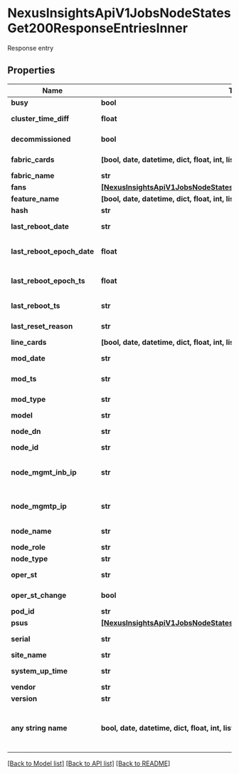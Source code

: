 # NexusInsightsApiV1JobsNodeStatesGet200ResponseEntriesInner

Response entry

## Properties
Name | Type | Description | Notes
------------ | ------------- | ------------- | -------------
**busy** | **bool** | Busy status | [optional] 
**cluster_time_diff** | **float** | Cluster time difference | [optional] 
**decommissioned** | **bool** | Decommissioned status | [optional] 
**fabric_cards** | **[bool, date, datetime, dict, float, int, list, str, none_type]** | List of fabric cards | [optional] 
**fabric_name** | **str** | Name of the site | [optional] 
**fans** | [**[NexusInsightsApiV1JobsNodeStatesGet200ResponseEntriesInnerFansInner]**](NexusInsightsApiV1JobsNodeStatesGet200ResponseEntriesInnerFansInner.md) | List of fans | [optional] 
**feature_name** | **[bool, date, datetime, dict, float, int, list, str, none_type]** | Feature name | [optional] 
**hash** | **str** | Hash | [optional] 
**last_reboot_date** | **str** | Timestamp of last reboot | [optional] 
**last_reboot_epoch_date** | **float** | Timestamp of last reboot epoch | [optional] 
**last_reboot_epoch_ts** | **float** | Timestamp of last reboot epoch | [optional] 
**last_reboot_ts** | **str** | Timestamp of last reboot | [optional] 
**last_reset_reason** | **str** | Reason of last reset | [optional] 
**line_cards** | **[bool, date, datetime, dict, float, int, list, str, none_type]** | List of line cards | [optional] 
**mod_date** | **str** | Timestamp modified | [optional] 
**mod_ts** | **str** | Timestamp modified | [optional] 
**mod_type** | **str** | Type of modification | [optional] 
**model** | **str** | Device model | [optional] 
**node_dn** | **str** | Node domain name | [optional] 
**node_id** | **str** | Node ID | [optional] 
**node_mgmt_inb_ip** | **str** | Node management inband IP address | [optional] 
**node_mgmtp_ip** | **str** | Node management IP address | [optional] 
**node_name** | **str** | Name of the node | [optional] 
**node_role** | **str** | Node role | [optional] 
**node_type** | **str** | Node type | [optional] 
**oper_st** | **str** | Status of operation | [optional] 
**oper_st_change** | **bool** | Change in operation status | [optional] 
**pod_id** | **str** | Pod ID | [optional] 
**psus** | [**[NexusInsightsApiV1JobsNodeStatesGet200ResponseEntriesInnerPsusInner]**](NexusInsightsApiV1JobsNodeStatesGet200ResponseEntriesInnerPsusInner.md) | List of PSUs | [optional] 
**serial** | **str** | Serial number of the device | [optional] 
**site_name** | **str** | Name of the site | [optional] 
**system_up_time** | **str** | Timestamp of system up | [optional] 
**vendor** | **str** | Vendor | [optional] 
**version** | **str** | Device version | [optional] 
**any string name** | **bool, date, datetime, dict, float, int, list, str, none_type** | any string name can be used but the value must be the correct type | [optional]

[[Back to Model list]](../README.md#documentation-for-models) [[Back to API list]](../README.md#documentation-for-api-endpoints) [[Back to README]](../README.md)



